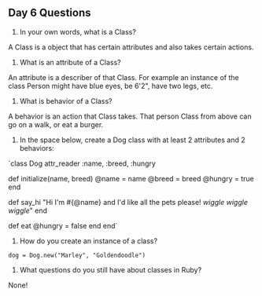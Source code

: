 ## Day 6 Questions

1. In your own words, what is a Class?

A Class is a object that has certain attributes and also takes certain actions.

1. What is an attribute of a Class?

An attribute is a describer of that Class. For example an instance of the class Person might have blue eyes, be 6'2", have two legs, etc. 

1. What is behavior of a Class?

A behavior is an action that Class takes. That person Class from above can go on a walk, or eat a burger. 

1. In the space below, create a Dog class with at least 2 attributes and 2 behaviors:

`class Dog 
  attr_reader :name, :breed, :hungry 

  def initialize(name, breed)
    @name = name
    @breed = breed 
    @hungry = true 
  end 
  
  def say_hi
    "Hi I'm #{@name} and I'd like all the pets please! *wiggle wiggle wiggle*"
  end 
  
  def eat 
    @hungry = false
  end
end`
  

1. How do you create an instance of a class?

`dog = Dog.new("Marley", "Goldendoodle")`

1. What questions do you still have about classes in Ruby?

None! 
